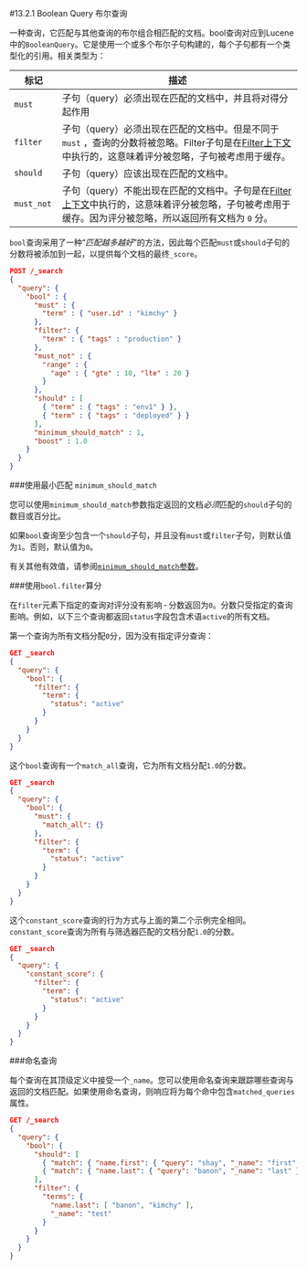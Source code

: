 #13.2.1 Boolean Query 布尔查询

一种查询，它匹配与其他查询的布尔组合相匹配的文档。bool查询对应到Lucene中的`BooleanQuery`。它是使用一个或多个布尔子句构建的，每个子句都有一个类型化的引用。相关类型为：

标记 	| 	描述 	
---		|	---			
`must `| 	子句（query）必须出现在匹配的文档中，并且将对得分起作用		
`filter `| 子句（query）必须出现在匹配的文档中。但是不同于`must` ，查询的分数将被忽略。Filter子句是在[Filter上下文]()中执行的，这意味着评分被忽略，子句被考虑用于缓存。			
`should `	| 	子句（query）应该出现在匹配的文档中。		
`must_not `	| 子句（query）不能出现在匹配的文档中。子句是在[Filter上下文]()中执行的，这意味着评分被忽略，子句被考虑用于缓存。因为评分被忽略，所以返回所有文档为 `0` 分。				

`bool`查询采用了一种“*匹配越多越好*”的方法，因此每个匹配`must`或`should`子句的分数将被添加到一起，以提供每个文档的最终`_score`。

```json
POST /_search
{
  "query": {
    "bool" : {
      "must" : {
        "term" : { "user.id" : "kimchy" }
      },
      "filter": {
        "term" : { "tags" : "production" }
      },
      "must_not" : {
        "range" : {
          "age" : { "gte" : 10, "lte" : 20 }
        }
      },
      "should" : [
        { "term" : { "tags" : "env1" } },
        { "term" : { "tags" : "deployed" } }
      ],
      "minimum_should_match" : 1,
      "boost" : 1.0
    }
  }
}
```

###使用最小匹配 `minimum_should_match`

您可以使用`minimum_should_match`参数指定返回的文档*必须*匹配的`should`子句的数目或百分比。


如果`bool`查询至少包含一个`should`子句，并且没有`must`或`filter`子句，则默认值为`1`。否则，默认值为`0`。



有关其他有效值，请参阅[`minimum_should_match`参数]()。

###使用`bool.filter`算分

在`filter`元素下指定的查询对评分没有影响 - 分数返回为`0`。分数只受指定的查询影响。例如，以下三个查询都返回`status`字段包含术语`active`的所有文档。

第一个查询为所有文档分配`0`分，因为没有指定评分查询：

```json
GET _search
{
  "query": {
    "bool": {
      "filter": {
        "term": {
          "status": "active"
        }
      }
    }
  }
}
```
这个`bool`查询有一个`match_all`查询，它为所有文档分配`1.0`的分数。


```json
GET _search
{
  "query": {
    "bool": {
      "must": {
        "match_all": {}
      },
      "filter": {
        "term": {
          "status": "active"
        }
      }
    }
  }
}
```
这个`constant_score`查询的行为方式与上面的第二个示例完全相同。`constant_score`查询为所有与筛选器匹配的文档分配`1.0`的分数。

```json
GET _search
{
  "query": {
    "constant_score": {
      "filter": {
        "term": {
          "status": "active"
        }
      }
    }
  }
}
```

###命名查询

每个查询在其顶级定义中接受一个`_name`。您可以使用命名查询来跟踪哪些查询与返回的文档匹配。如果使用命名查询，则响应将为每个命中包含`matched_queries`属性。


```json
GET /_search
{
  "query": {
    "bool": {
      "should": [
        { "match": { "name.first": { "query": "shay", "_name": "first" } } },
        { "match": { "name.last": { "query": "banon", "_name": "last" } } }
      ],
      "filter": {
        "terms": {
          "name.last": [ "banon", "kimchy" ],
          "_name": "test"
        }
      }
    }
  }
}
```



